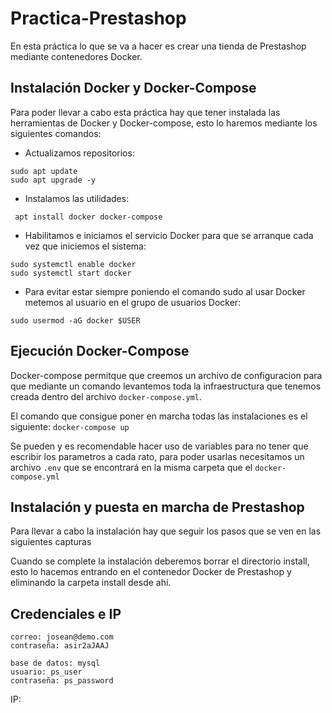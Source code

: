 # Practica-Prestashop
En esta práctica lo que se va a hacer es crear una tienda de Prestashop mediante contenedores Docker.

## Instalación Docker y Docker-Compose
Para poder llevar a cabo esta práctica hay que tener instalada las herramientas de Docker y Docker-compose, esto lo haremos mediante los siguientes comandos:

- Actualizamos repositorios:
```
sudo apt update
sudo apt upgrade -y
```

- Instalamos las utilidades:
```
 apt install docker docker-compose
```

- Habilitamos e iniciamos el servicio Docker para que se arranque cada vez que iniciemos el sistema:
```
sudo systemctl enable docker
sudo systemctl start docker
```

- Para evitar estar siempre poniendo el comando sudo al usar Docker metemos al usuario en el grupo de usuarios Docker:
```
sudo usermod -aG docker $USER
```

## Ejecución Docker-Compose
Docker-compose permitque que creemos un archivo de configuracion para que mediante un comando levantemos toda la infraestructura que tenemos creada dentro del archivo `docker-compose.yml`.

El comando que consigue poner en marcha todas las instalaciones es el siguiente: `docker-compose up`

Se pueden y es recomendable hacer uso de variables para no tener que escribir los parametros a cada rato, para poder usarlas necesitamos un archivo `.env` que se encontrará en la misma carpeta que el `docker-compose.yml`

## Instalación y puesta en marcha de Prestashop
Para llevar a cabo la instalación hay que seguir los pasos que se ven en las siguientes capturas


Cuando se complete la instalación deberemos borrar el directorio install, esto lo hacemos entrando en el contenedor Docker de Prestashop y eliminando la carpeta install desde ahí.

## Credenciales e IP
```
correo: josean@demo.com
contraseña: asir2aJAAJ
```

```
base de datos: mysql
usuario: ps_user
contraseña: ps_password
```

IP:
